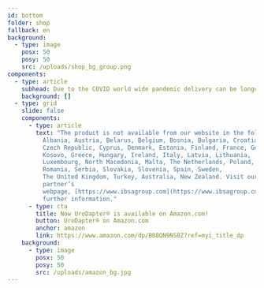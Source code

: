 ```yaml
---
id: bottom
folder: shop
fallback: en
background:
  - type: image
    posx: 50
    posy: 50
    src: /uploads/shop_bg_group.png
components:
  - type: article
    subhead: Due to the COVID world wide pandemic delivery can be longer than usual.
    background: []
  - type: grid
    slide: false
    components:
      - type: article
        text: "The product is not available from our website in the following countries:
          Albania, Austria, Belarus, Belgium, Bosnia, Bulgaria, Croatia,
          Czech Republic, Cyprus, Denmark, Estonia, Finland, France, Germany,
          Kosovo, Greece, Hungary, Ireland, Italy, Latvia, Lithuania,
          Luxembourg, North Macedonia, Malta, The Netherlands, Poland, Portugal,
          Romania, Serbia, Slovakia, Slovenia, Spain, Sweden,
          The United Kingdom, Turkey, Australia, New Zealand. Visit our
          partner’s
          webpage, [https://www.ibsagroup.com](https://www.ibsagroup.com/), for
          further information."
      - type: cta
        title: Now UroDapter® is available on Amazon.com!
        button: UroDapter® on Amazon.com
        anchor: amazon
        link: https://www.amazon.com/dp/B08QN9NS8Z?ref=myi_title_dp
    background:
      - type: image
        posx: 50
        posy: 50
        src: /uploads/amazon_bg.jpg
---
```


